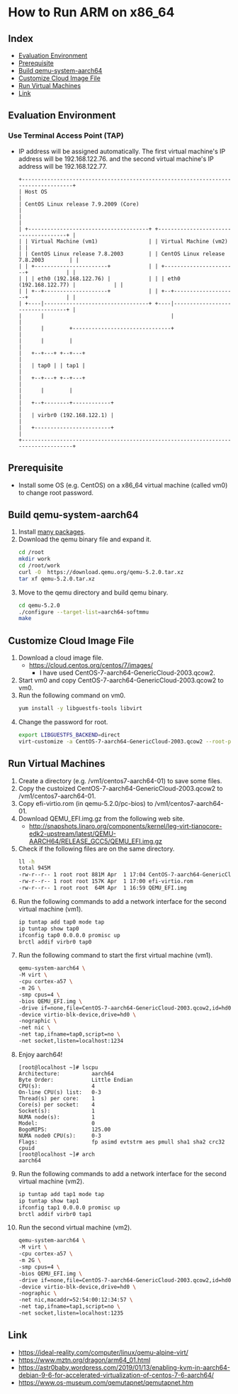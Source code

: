 # How to Run ARM on x86_64

## Index
- [Evaluation Environment](#evaluation-environment)
- [Prerequisite](#prerequisite)
- [Build qemu-system-aarch64](#build-qemu-system-aarch64)
- [Customize Cloud Image File](#customize-cloud-image-file)
- [Run Virtual Machines](#run-virtual-machines)
- [Link](#link)

## Evaluation Environment
### Use Terminal Access Point (TAP)
- IP address will be assigned automatically. The first virtual machine's IP address will be 192.168.122.76. and the second virtual machine's IP address will be 192.168.122.77.
  ```
  +-----------------------------------------------------------------------------------+
  | Host OS                                                                           |
  | CentOS Linux release 7.9.2009 (Core)                                              |
  |                                                                                   |
  | +--------------------------------------+ +--------------------------------------+ |
  | | Virtual Machine (vm1)                | | Virtual Machine (vm2)                | |
  | | CentOS Linux release 7.8.2003        | | CentOS Linux release 7.8.2003        | |
  | | +-----------------------+            | | +-----------------------+            | |
  | | | eth0 (192.168.122.76) |            | | | eth0 (192.168.122.77) |            | |
  | | +--+--------------------+            | | +--+--------------------+            | |
  | +----|---------------------------------+ +----|---------------------------------+ |
  |      |                                        |                                   |
  |      |        +-------------------------------+                                   |
  |      |        |                                                                   |
  |   +--+---+ +--+---+                                                               |
  |   | tap0 | | tap1 |                                                               |
  |   +--+---+ +--+---+                                                               |
  |      |        |                                                                   |
  |   +--+--------+------------+                                                      |
  |   | virbr0 (192.168.122.1) |                                                      |
  |   +------------------------+                                                      |
  +-----------------------------------------------------------------------------------+
  ```
<!--
  ```
  +-----------------------------------------------------------------------------------+
  | +--------------------------------------+ +--------------------------------------+ |
  | | Virtual Machine                      | | Virtual Machine                      | |
  | | CentOS 7.6                           | | CentOS 7.6                           | |
  | |  or                                  | |  or                                  | |
  | | Ubuntu 20.04.1 LTS                   | | Ubuntu 20.04.1 LTS                   | |
  | | +-----------------------+            | | +-----------------------+            | |
  | | | eth0 (192.168.122.76) |            | | | eth0 (192.168.122.77) |            | |
  | | +--+--------------------+            | | +--+--------------------+            | |
  | +----|---------------------------------+ +----|---------------------------------+ |
  |      |                                        |                                   |
  |      |        +-------------------------------+                                   |
  |      |        |                                                                   |
  |   +--+---+ +--+---+                                                               |
  |   | tap0 | | tap1 |                                                               |
  |   +--+---+ +--+---+                                                               |
  |      |        |                                                                   |
  |   +--+--------+------------+                                                      |
  |   | virbr0 (192.168.122.1) |                                                      |
  |   +------------------------+                                                      |
  |                                                                                   |
  | CentOS Linux release 7.9.2009 (Core)                                              |
  +-----------------------------------------------------------------------------------+
  ```
-->  
## Prerequisite
- Install some OS (e.g. CentOS) on a x86_64 virtual machine (called vm0) to change root password.

## Build qemu-system-aarch64
1. Install [many packages](https://github.com/EXPRESSCLUSTER/QEMU/blob/master/doc/HowToRunPOWER9onX86_64.md#build-qemu-system-ppc64).
1. Download the qemu binary file and expand it.
   ```sh
   cd /root
   mkdir work
   cd /root/work
   curl -O  https://download.qemu.org/qemu-5.2.0.tar.xz
   tar xf qemu-5.2.0.tar.xz
   ```
1. Move to the qemu directory and build qemu binary.
   ```sh
   cd qemu-5.2.0
   ./configure --target-list=aarch64-softmmu
   make
   ```
## Customize Cloud Image File
1. Download a cloud image file.
   - https://cloud.centos.org/centos/7/images/
     - I have used CentOS-7-aarch64-GenericCloud-2003.qcow2.
1. Start vm0 and copy CentOS-7-aarch64-GenericCloud-2003.qcow2 to vm0.
1. Run the following command on vm0.
   ```sh
   yum install -y libguestfs-tools libvirt
   ```
1. Change the password for root.
   ```sh
   export LIBGUESTFS_BACKEND=direct
   virt-customize -a CentOS-7-aarch64-GenericCloud-2003.qcow2 --root-password password:<your passowrd>
   ```

## Run Virtual Machines
1. Create a directory (e.g. /vm1/centos7-aarch64-01) to save some files.
1. Copy the custoized CentOS-7-aarch64-GenericCloud-2003.qcow2 to /vm1/centos7-aarch64-01.
1. Copy efi-virtio.rom (in qemu-5.2.0/pc-bios) to /vm1/centos7-aarch64-01.
1. Download QEMU_EFI.img.gz from the following web site.
   - http://snapshots.linaro.org/components/kernel/leg-virt-tianocore-edk2-upstream/latest/QEMU-AARCH64/RELEASE_GCC5/QEMU_EFI.img.gz
1. Check if the following files are on the same directory.
   ```sh
   ll -h
   total 945M
   -rw-r--r-- 1 root root 881M Apr  1 17:04 CentOS-7-aarch64-GenericCloud-2003.qcow2
   -rw-r--r-- 1 root root 157K Apr  1 17:00 efi-virtio.rom
   -rw-r--r-- 1 root root  64M Apr  1 16:59 QEMU_EFI.img
   ```
1. Run the following commands to add a network interface for the second virtual machine (vm1).
   ```sh
   ip tuntap add tap0 mode tap
   ip tuntap show tap0
   ifconfig tap0 0.0.0.0 promisc up
   brctl addif virbr0 tap0
   ```
1. Run the following command to start the first virtual machine (vm1).
   ```sh
   qemu-system-aarch64 \
   -M virt \
   -cpu cortex-a57 \
   -m 2G \
   -smp cpus=4 \
   -bios QEMU_EFI.img \
   -drive if=none,file=CentOS-7-aarch64-GenericCloud-2003.qcow2,id=hd0 \
   -device virtio-blk-device,drive=hd0 \
   -nographic \
   -net nic \
   -net tap,ifname=tap0,script=no \
   -net socket,listen=localhost:1234
   ```
1. Enjoy aarch64!
   ```
   [root@localhost ~]# lscpu
   Architecture:          aarch64
   Byte Order:            Little Endian
   CPU(s):                4
   On-line CPU(s) list:   0-3
   Thread(s) per core:    1
   Core(s) per socket:    4
   Socket(s):             1
   NUMA node(s):          1
   Model:                 0
   BogoMIPS:              125.00
   NUMA node0 CPU(s):     0-3
   Flags:                 fp asimd evtstrm aes pmull sha1 sha2 crc32 cpuid
   [root@localhost ~]# arch
   aarch64
   ```
1. Run the following commands to add a network interface for the second virtual machine (vm2).
   ```sh
   ip tuntap add tap1 mode tap
   ip tuntap show tap1
   ifconfig tap1 0.0.0.0 promisc up
   brctl addif virbr0 tap1
   ```
1. Run the second virtual machine (vm2).
   ```sh
   qemu-system-aarch64 \
   -M virt \
   -cpu cortex-a57 \
   -m 2G \
   -smp cpus=4 \
   -bios QEMU_EFI.img \
   -drive if=none,file=CentOS-7-aarch64-GenericCloud-2003.qcow2,id=hd0 \
   -device virtio-blk-device,drive=hd0 \
   -nographic \
   -net nic,macaddr=52:54:00:12:34:57 \
   -net tap,ifname=tap1,script=no \
   -net socket,listen=localhost:1235
   ```

<!--
## Ubuntu
### Customize Ubuntu Image File
1. Download a cloud image file.
   - https://cloud-images.ubuntu.com/releases/focal/release/
1. Change the password for root.
   ```sh
   virt-customize -a ubuntu-20.04-server-cloudimg-arm64.img --root-password password:<your password>
   ```

### Get initrd and Kernel File
1. Copy ubuntu-20.04-server-cloudimg-arm64.img to Ubuntu machine.
1. Login Ubuntu machine.
1. Run the following commands to mount the image file.
   ```sh
   sudo modprobe nbd max_part=63
   sudo qemu-nbd -c /dev/nbd0 ubuntu-20.04-server-cloudimg-arm64.img
   sudo mount /dev/nbd0p1 mnt
   ```
1. Copy the follwing files.
   ```sh
   sudo cp /mnt/boot/initrd.img-5.4.0-64-generic .
   sudo cp /mnt/boot/vmlinuz-5.4.0-64-generic .
   ```

### Run the VM
1. Copy the following files on the same directory.
   - efi-virtio.rom (qemu-5.2.0/pc-bios)
   - slof.bin (qemu-5.2.0/pc-bios)
   - initrd.img-5.4.0-64-generic
   - vmlinuz-5.4.0-64-generic
   - ubuntu-20.04-server-cloudimg-arm64.img
1. Run the following command.
   ```sh
   qemu-system-aarch64 -cpu cortex-a72 -machine virt  -m 2048 \
   -kernel vmlinuz-5.4.0-64-generic \
   -append 'root=/dev/vda1 rw rootwait mem=1024M console=ttyS0 
   console=ttyAMA0,38400n8 init=/usr/lib/cloud-init/uncloud-init ds=nocloud' \
   -drive id=drive0,if=none,file=ubuntu-20.04-server-cloudimg-arm64.img \
   -initrd initrd.img-5.4.0-64-generic \
   -device virtio-blk-pci,id=scsi0,drive=drive0 -netdev user,id=user0 \
   -nodefaults -nographic -serial stdio -smp cpus=2 -net nic \
   -net tap,ifname=tap0,script=no -net socket,listen=localhost:1234
   ```
1. Login the virtual machine.
   ```sh
   ubuntu login: root
   Password: <enter root user password>
   ```
1. Enjoy!
   ```sh
   arch
   aarch64
   ```
-->
## Link
- https://ideal-reality.com/computer/linux/qemu-alpine-virt/
- https://www.mztn.org/dragon/arm64_01.html
- https://astr0baby.wordpress.com/2019/01/13/enabling-kvm-in-aarch64-debian-9-6-for-accelerated-virtualization-of-centos-7-6-aarch64/
- https://www.os-museum.com/qemutapnet/qemutapnet.htm